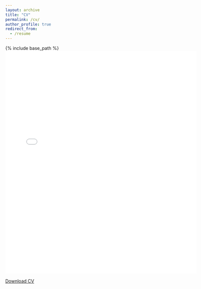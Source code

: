 ```yaml
---
layout: archive
title: "CV"
permalink: /cv/
author_profile: true
redirect_from:
  - /resume
---
```


{% include base_path %}
 <embed src="{{ site.baseurl }}/files/CV_TESTE.pdf" width="600" height="700" type='application/pdf'> 

 [Download CV](/files/CV_TESTE.pdf)

